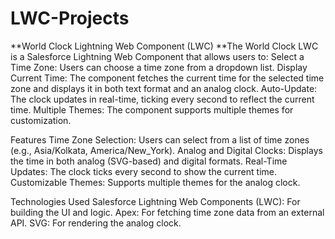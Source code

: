 # LWC-Projects

**World Clock Lightning Web Component (LWC)
**The World Clock LWC is a Salesforce Lightning Web Component that allows users to:
Select a Time Zone: Users can choose a time zone from a dropdown list.
Display Current Time: The component fetches the current time for the selected time zone and displays it in both text format and an analog clock.
Auto-Update: The clock updates in real-time, ticking every second to reflect the current time.
Multiple Themes: The component supports multiple themes for customization.

Features
Time Zone Selection: Users can select from a list of time zones (e.g., Asia/Kolkata, America/New_York).
Analog and Digital Clocks: Displays the time in both analog (SVG-based) and digital formats.
Real-Time Updates: The clock ticks every second to show the current time.
Customizable Themes: Supports multiple themes for the analog clock.

Technologies Used
Salesforce Lightning Web Components (LWC): For building the UI and logic.
Apex: For fetching time zone data from an external API.
SVG: For rendering the analog clock.

